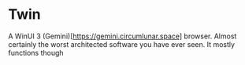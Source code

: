 ﻿# Twin

A WinUI 3 (Gemini)[https://gemini.circumlunar.space] browser. Almost certainly the worst architected software you have ever seen. It mostly functions though